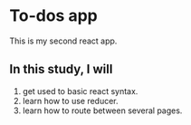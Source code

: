# To-dos app
This is my second react app.
## In this study, I will
1. get used to basic react syntax.
2. learn how to use reducer.
3. learn how to route between several pages.